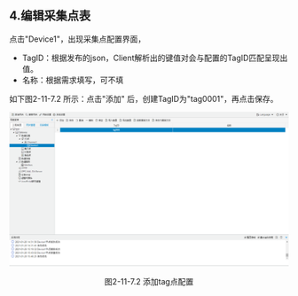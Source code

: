 ## 4.编辑采集点表

点击"Device1"，出现采集点配置界面，

- TagID：根据发布的json，Client解析出的键值对会与配置的TagID匹配呈现出值。
- 名称：根据需求填写，可不填


如下图2-11-7.2 所示：点击"添加" 后，创建TagID为"tag0001"，再点击保存。

![](assets/添加tag点.png)

<center>图2-11-7.2 添加tag点配置</center>